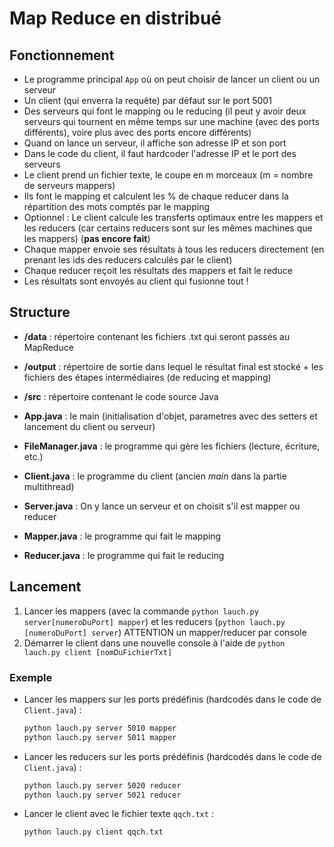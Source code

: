 # Map Reduce en distribué

## Fonctionnement

- Le programme principal `App` où on peut choisir de lancer un client ou un serveur
- Un client (qui enverra la requête) par défaut sur le port 5001
- Des serveurs qui font le mapping ou le reducing (il peut y avoir deux serveurs qui tournent en même temps sur une machine (avec des ports différents), voire plus avec des ports encore différents)
- Quand on lance un serveur, il affiche son adresse IP et son port
- Dans le code du client, il faut hardcoder l'adresse IP et le port des serveurs
- Le client prend un fichier texte, le coupe en m morceaux (m = nombre de serveurs mappers)
- Ils font le mapping et calculent les % de chaque reducer dans la répartition des mots comptés par le mapping
- Optionnel : Le client calcule les transferts optimaux entre les mappers et les reducers (car certains reducers sont sur les mêmes machines que les mappers) (**pas encore fait**)
- Chaque mapper envoie ses résultats à tous les reducers directement (en prenant les ids des reducers calculés par le client)
- Chaque reducer reçoit les résultats des mappers et fait le reduce
- Les résultats sont envoyés au client qui fusionne tout !

## Structure

- **/data** : répertoire contenant les fichiers .txt qui seront passés au MapReduce
- **/output** : répertoire de sortie dans lequel le résultat final est stocké + les fichiers des étapes intermédiaires (de reducing et mapping)
- **/src** : répertoire contenant le code source Java

- **App.java** : le main (initialisation d'objet, parametres avec des setters et lancement du client ou serveur)
- **FileManager.java** : le programme qui gère les fichiers (lecture, écriture, etc.)
- **Client.java** : le programme du client (ancien _main_ dans la partie multithread)
- **Server.java** : On y lance un serveur et on choisit s'il est mapper ou reducer
- **Mapper.java** : le programme qui fait le mapping
- **Reducer.java** : le programme qui fait le reducing

## Lancement

1. Lancer les mappers (avec la commande `python lauch.py server[numeroDuPort] mapper`) et les reducers (`python lauch.py [numeroDuPort] server`) ATTENTION un mapper/reducer par console
2. Démarrer le client dans une nouvelle console à l'aide de `python lauch.py client [nomDuFichierTxt]`

### Exemple 

- Lancer les mappers sur les ports prédéfinis (hardcodés dans le code de `Client.java`) :

    ```bash
    python lauch.py server 5010 mapper
    python lauch.py server 5011 mapper
    ```

- Lancer les reducers sur les ports prédéfinis (hardcodés dans le code de `Client.java`) :

    ```bash
    python lauch.py server 5020 reducer
    python lauch.py server 5021 reducer
    ```

- Lancer le client avec le fichier texte `qqch.txt` :

    ```bash
    python lauch.py client qqch.txt
    ```
